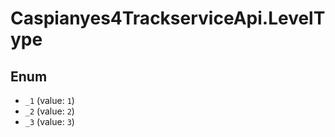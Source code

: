 # Caspianyes4TrackserviceApi.LevelType

## Enum

* `_1` (value: `1`)
* `_2` (value: `2`)
* `_3` (value: `3`)
